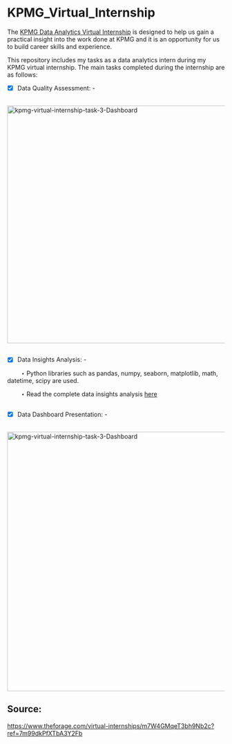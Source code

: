 # KPMG_Virtual_Internship

The [KPMG Data Analytics Virtual Internship](https://www.theforage.com/virtual-internships/theme/m7W4GMqeT3bh9Nb2c/KPMG-Data-Analytics-Virtual-Internship?ref=7m99dkPfXTbA3Y2Fb) is designed to help us gain a practical insight into the work done at KPMG and it is an opportunity for us to build career skills and experience. 

This repository includes my tasks as a data analytics intern during my KPMG virtual internship. The main tasks completed during the internship are as follows:
- [x] Data Quality Assessment: -

&emsp;&emsp;&emsp;&ensp;<img width="550" alt="kpmg-virtual-internship-task-3-Dashboard" src="https://user-images.githubusercontent.com/118715799/211048095-148a23d1-41ad-4bcd-b3dd-2eb77484e970.png">
##

- [x] Data Insights Analysis: -  

&emsp;&emsp; $\star$ Python libraries such as pandas, numpy, seaborn, matplotlib, math, datetime, scipy are used.

&emsp;&emsp; $\star$ Read the complete data insights analysis [here](https://github.com/seuwenfei/KPMG_Virtual_Internship/blob/main/kpmg-virtual-internship-task-2.ipynb)
##
    

- [x] Data Dashboard Presentation: -

&emsp;&emsp;&ensp;<img width="600" alt="kpmg-virtual-internship-task-3-Dashboard" src="https://user-images.githubusercontent.com/118715799/211047877-0b850d6d-f842-496b-8f8f-39da9a5707d8.png">


## Source:
https://www.theforage.com/virtual-internships/m7W4GMqeT3bh9Nb2c?ref=7m99dkPfXTbA3Y2Fb 
